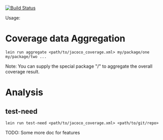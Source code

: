 [![Build Status](https://travis-ci.org/freiheit-com/test-mate.svg?branch=master)](https://travis-ci.org/freiheit-com/test-mate)

Usage:

# Coverage data Aggregation

    lein run aggregate <path/to/jacoco_coverage.xml> my/package/one my/package/two ...

Note: You can supply the special package "/" to aggregate the overall coverage result.

# Analysis

## test-need

    lein run test-need <path/to/jacoco_coverage.xml> <path/to/git/repo>

TODO:
Some more doc for features
